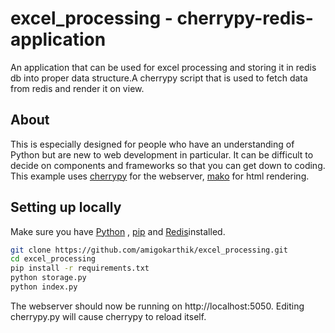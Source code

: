 # excel_processing - cherrypy-redis-application

An application that can be used for excel processing and storing it in redis db into proper data structure.A cherrypy script that is used to fetch data from redis and render it on view.

## About

This is especially designed for people who have an understanding of Python but are new to web development in particular. It can be difficult to decide on components and frameworks so that you can get down to coding. This example uses [cherrypy](http://www.cherrypy.org/) for the webserver, [mako](http://www.makotemplates.org/) for html rendering.

## Setting up locally

Make sure you have [Python](https://www.python.org/) , [pip](https://pip.pypa.io/en/stable/installing/) and [Redis](https://redis.io/)installed.

```bash
git clone https://github.com/amigokarthik/excel_processing.git
cd excel_processing
pip install -r requirements.txt
python storage.py
python index.py
```

The webserver should now be running on http://localhost:5050. Editing cherrypy.py will cause cherrypy to reload itself.

